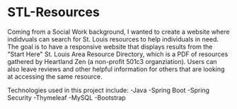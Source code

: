 # STL-Resources

Coming from a Social Work background, I wanted to create a website where indidvuals can search for St. Louis resources to help individuals 
in need.  The goal is to have a responsive website that displays results from the "Start Here" St. Louis Area Resource Directory, which is a 
PDF of resources gathered by Heartland Zen (a non-profit 501c3 organziation).  Users can also leave reviews and other helpful information for others that are looking at accessing the same resource.  

Technologies used in this project include:
-Java
-Spring Boot
-Spring Security
-Thymeleaf
-MySQL
-Bootstrap


